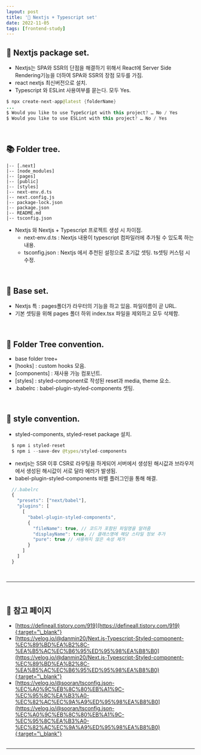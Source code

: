 ```yaml
---
layout: post
title: '🦄 Nextjs + Typescript set'
date: 2022-11-05
tags: [frontend-study]
---
```


## 🧙 Nextjs package set.

- Nextjs는 SPA와 SSR의 단점을 해결하기 위해서 React에 Server Side Rendering기능을 더하여 SPA와 SSR의 장점 모두를 가짐.
- react nextjs 최신버전으로 설치.
- Typescript 와 ESLint 사용여부를 묻는다. 모두 Yes.

```java
$ npx create-next-app@latest {folderName}
...
$ Would you like to use TypeScript with this project? … No / Yes
$ Would you like to use ESLint with this project? … No / Yes
```

<br/>

## 📚 Folder tree.

```
|-- [.next]
|-- [node_modules]
|-- [pages]
|-- [public]
|-- [styles]
|-- next-env.d.ts
|-- next.config.js
|-- package-lock.json
|-- package.json
|-- README.md
|-- tsconfig.json
```

- Nextjs 와 Nextjs + Typescript 프로젝트 생성 시 차이점.
  - next-env.d.ts : Nextjs 내용이 typescript 컴파일러에 추가될 수 있도록 하는 내용.
  - tsconfig.json : Nextjs 에서 추천된 설정으로 초기값 셋팅. ts셋팅 커스텀 시 수정.

<br/>

## 🫥 Base set.

- Nextjs 특 : pages폴더가 라우터의 기능을 하고 있음. 파일이름이 곧 URL.
- 기본 셋팅을 위해 pages 폴더 하위 index.tsx 파일을 제외하고 모두 삭제함.

<br/>

## 🗿 Folder Tree convention.

- base folder tree+
- [hooks] : custom hooks 모음.
- [components] : 재사용 가능 컴포넌트.
- [styles] : styled-component로 작성된 reset과 media, theme 요소.
- .babelrc : babel-plugin-styled-components 셋팅.

<br/>

## 🦄 style convention.

- styled-components, styled-reset package 설치.

```java
  $ npm i styled-reset
  $ npm i --save-dev @types/styled-components
```

- nextjs는 SSR 이후 CSR로 라우팅을 하게되어 서버에서 생성된 해시값과 브라우저에서 생성된 해시값이 서로 달라 에러가 발생됨.
- babel-plugin-styled-components 바벨 플러그인을 통해 해결.

```javascript
  //.babelrc
  {
    "presets": ["next/babel"],
    "plugins": [
      [
        "babel-plugin-styled-components",
        {
          "fileName": true, // 코드가 포함된 파일명을 알려줌
          "displayName": true, // 클래스명에 해당 스타일 정보 추가
          "pure": true // 사용하지 않은 속성 제거
        }
      ]
    ]
  }
```

<br/>

---

<br/>

## 🎫 참고 페이지

- [https://defineall.tistory.com/919](https://defineall.tistory.com/919){:target="\_blank"}
- [https://velog.io/@danmin20/Next.js-Typescript-Styled-component-%EC%89%BD%EA%B2%8C-%EA%B5%AC%EC%B6%95%ED%95%98%EA%B8%B0](https://velog.io/@danmin20/Next.js-Typescript-Styled-component-%EC%89%BD%EA%B2%8C-%EA%B5%AC%EC%B6%95%ED%95%98%EA%B8%B0){:target="\_blank"}
- [https://velog.io/@sooran/tsconfig.json-%EC%A0%9C%EB%8C%80%EB%A1%9C-%EC%95%8C%EA%B3%A0-%EC%82%AC%EC%9A%A9%ED%95%98%EA%B8%B0](https://velog.io/@sooran/tsconfig.json-%EC%A0%9C%EB%8C%80%EB%A1%9C-%EC%95%8C%EA%B3%A0-%EC%82%AC%EC%9A%A9%ED%95%98%EA%B8%B0){:target="\_blank"}
  <br/><br/>

---
